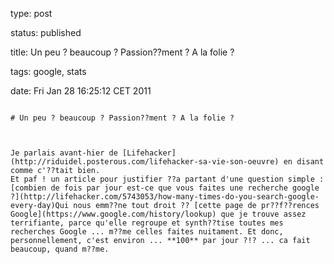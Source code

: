 type: post
status: published
title: Un peu ? beaucoup ? Passion??ment ? A la folie ?
tags: google, stats
date: Fri Jan 28 16:25:12 CET 2011
~~~~~~
# Un peu ? beaucoup ? Passion??ment ? A la folie ?

Je parlais avant-hier de [Lifehacker](http://riduidel.posterous.com/lifehacker-sa-vie-son-oeuvre) en disant comme c'??tait bien.  
Et paf ! un article pour justifier ??a partant d'une question simple : [combien de fois par jour est-ce que vous faites une recherche google ?](http://lifehacker.com/5743053/how-many-times-do-you-search-google-every-day)Qui nous emm??ne tout droit ?? [cette page de pr??f??rences Google](https://www.google.com/history/lookup) que je trouve assez terrifiante, parce qu'elle regroupe et synth??tise toutes mes recherches Google ... m??me celles faites nuitament. Et donc, personnellement, c'est environ ... **100** par jour ?!? ... ca fait beaucoup, quand m??me.